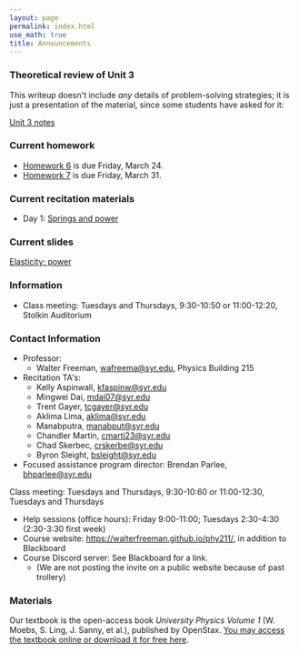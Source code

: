 ```yaml
---
layout: page 
permalink: index.html
use_math: true
title: Announcements
---
```


### Theoretical review of Unit 3

This writeup doesn't include *any* details of problem-solving strategies;
it is just a presentation of the material, since some students have asked
for it:

<a href="unit-3-review.pdf">Unit 3 notes</a>

### Current homework 

* <a href="hw/hw6/hw6.pdf">Homework 6</a> is due Friday, March 24.
* <a href="hw/hw7/hw7.pdf">Homework 7</a> is due Friday, March 31.

### Current recitation materials

* Day 1: <a href="recitation/week10/recitation-springs-power.pdf">Springs and power</a>

### Current slides

<a href="slides/lecture-exam-3-review/lecture-exam-3-review.pdf">Elasticity; power</a>

### Information
- Class meeting: Tuesdays and Thursdays, 9:30-10:50 or 11:00-12:20, Stolkin Auditorium 

 <a id="contact"></a>

### Contact Information

-   Professor:
    - Walter Freeman, <wafreema@syr.edu>, Physics Building 215
-   Recitation TA's:
    * Kelly Aspinwall, <kfaspinw@syr.edu>
    * Mingwei Dai, <mdai07@syr.edu>
    * Trent Gayer, <tcgayer@syr.edu>
    * Aklima Lima, <aklima@syr.edu>
    * Manabputra, <manabput@syr.edu>
    * Chandler Martin, <cmarti23@syr.edu>
    * Chad Skerbec, <crskerbe@syr.edu>
    * Byron Sleight, <bsleight@syr.edu>
- Focused assistance program director: Brendan Parlee, <bhparlee@syr.edu>

Class meeting: Tuesdays and Thursdays, 9:30-10:60 or 11:00-12:30, Tuesdays and Thursdays
-   Help sessions (office hours): Friday 9:00-11:00; Tuesdays 2:30-4:30 (2:30-3:30 first week)
-   Course website: <https://walterfreeman.github.io/phy211/>, in addition to Blackboard
-   Course Discord server: See Blackboard for a link.
    * (We are not posting the invite on a public website because of past trollery)


### Materials

Our textbook is the open-access book *University Physics Volume 1* (W. Moebs, S. Ling, J. Sanny, et al.), published by OpenStax. <a href="https://openstax.org/details/books/university-physics-volume-1">You may access the textbook online or download it for free here</a>. 


